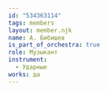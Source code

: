 ```yaml
---
id: "534363114"
tags: members
layout: member.njk
name: А. Бибишев
is_part_of_orchestra: true
role: Музыкант
instrument:
  - Ударные
works: да
---
```

